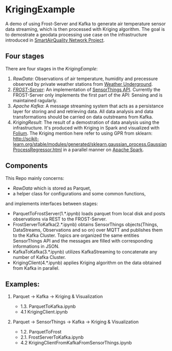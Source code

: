 # KrigingExample

A demo of using Frost-Server and Kafka to generate air temperature sensor data streaming, which is then processed with Kriging algorithm. The goal is to demostrate a geodata processing use case on the infrastructure introduced in [SmartAirQuality Network Project](http://smartaq.net/).

## Four stages

There are four stages in the *KrigingEample*:
1. *RawData*: Observations of air temperature, humidity and precessure observed by private weather stations from [Weather Underground](https://www.wunderground.com/).
2. [*FROST-Server*](https://github.com/FraunhoferIOSB/FROST-Server): An implementation of [SensorThings API](http://www.opengeospatial.org/standards/sensorthings). Currently the FROST-Server only implements the first part of the API: Sensing and is maintained ragularly.
3. *Apache Kafka*: A message streaming system that acts as a persistance layer for storing and and retrieving data. All data analysis and data transformations should be carried on data outstreams from Kafka.
4. *KrigingResult*: The result of a demostration of data analysis using the infrastructure. It's produced with Kriging in Spark and visualized with [Folium](https://github.com/python-visualization/folium). The Kriging mention here refer to using GPR from sklearn: http://scikit-learn.org/stable/modules/generated/sklearn.gaussian_process.GaussianProcessRegressor.html in a parallel manner on [Apache Spark](https://spark.apache.org/).

## Components

This Repo mainly concerns:
* *RawData* which is stored as Parquet,
* a helper class for configurations and some common functions,

and implements interfaces between stages:
* ParquetToFrostServer(1.\*.ipynb) loads parquet from local disk and posts observations via REST to the FROST-Server.
* FrostServerToKafka(2.\*.ipynb) obtains SensorThings objects(Things, DataStreams, Observations and so on) over MQTT and publishes them to the Kafka Cluster. Topics are organized the same entities SensorThings API and the messages are filled with corresponding informations in JSON.
* KafkaToKafka(3.\*.ipynb) utilizes KafkaStreaming to concatenate any number of Kafka Cluster. 
* KrigingClient(4.\*.ipynb) applies Kriging algorithm on the data obtained from Kafka in parallel.

## Examples:

1. Parquet -> Kafka -> Kriging & Visualization
   - 1.3. ParquetToKafka.ipynb
   - 4.1 KrigingClient.ipynb
  
2. Parquet -> SensorThings -> Kafka -> Kriging & Visualization
   - 1.2. ParquetToFrost
   - 2.1. FrostServerToKafka.ipynb
   - 4.2 KrigingClientFromKafkaFromSensorThings.ipynb
